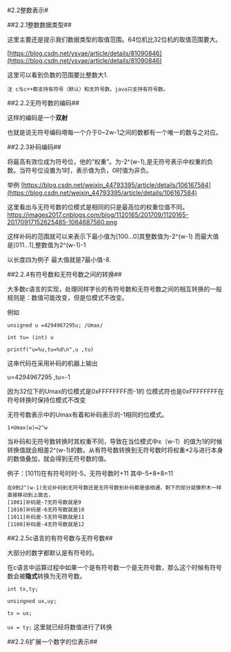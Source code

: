 #2.2整数表示#

##2.2.1整数数据类型##

这里主要还是提示我们数据类型的取值范围。64位机比32位机的取值范围要大。

[https://blog.csdn.net/ysvae/article/details/81090846](https://blog.csdn.net/ysvae/article/details/81090846)

这里可以看到负数的范围要比整数大1.

	注 c与c++都支持有符号（默认）和无符号数。java只支持有符号数。

##2.2.2无符号数的编码##

这样的编码是一个**双射**

也就是说无符号编码塔每一个介于0~2w-1之间的数都有一个唯一的数与之对应。

##2.2.3补码编码##

将最高有效位成为符号位，他的“权重”。为-2^(w-1),是无符号表示中权重的负数。当符号位设置为1时，表示值为负，0时值为非负。

举例
[https://blog.csdn.net/weixin_44793395/article/details/106167584](https://blog.csdn.net/weixin_44793395/article/details/106167584)
 
这里看出与无符号数的位模式是相同的只是最高位的权重位值不同。
https://images2017.cnblogs.com/blog/1120165/201709/1120165-20170917152625485-1064687560.png

这样补码的范围就可以来表示下最小值为[100...0]其整数值为-2^(w-1)
而最大值是[011...1],整数值为2^(w-1)-1

以长度四为例子 最大值就是7最小值-8.

##2.2.4有符号数和无符号数之间的转换##

大多数c语言的实现，处理同样字长的有符号数和无符号数之间的相互转换的一般规则是：数值可能改变，但是位模式不改变。

例如 

`unsigned u =4294967295u; /Umax/`

`int tu= (int) u`

`printf("u=%u,tu=%d\n",u ,tu)`

这串代码在采用补码的机器上输出

u=4294967295 ,tu=-1

因为32位下的Umax的位模式是0xFFFFFFFF而-1的 位模式符也是0xFFFFFFFF在符号转换时保持位模式不改变

无符号数表示中的Umax有着和补码表示的-1相同的位模式。


	1+Umax(w)=2^w

当补码和无符号数转换时其权重不同，导致在当位模式中x（w-1）的值为1的时候转换值就会相差2^(w-1)的数。从有符号数转换到无符号数时将权重*2与进行本身的数值叠加，就会得到无符号数的值。

例子：[1011]在有符号时时-5，无符号数时+11 其中-5+8+8=11 


	在0到2^(w-1)无论补码到无符号数还是无符号数到补码都是值相通，剩下的部分就像积木一样直接移动到上面去，
	[1001]补码是-7无符号数就是9
	[1010]补码是-6无符号数就是10
	[1011]补码是-5无符号数就是11
	[1100]补码是-4无符号数就是12

##2.2.5c语言的有符号数与无符号数##

大部分的数字都默认是有符号的。

在c语言中运算过程中如果一个是有符号数一个是无符号数，那么这个时候有符号数会被**隐式**转换为无符号数。

`int tx,ty;`

`unsingned ux,uy;`

`tx = ux;`

`ux = ty;`
这里就已经将数值进行了转换

##2.2.6扩展一个数字的位表示##







